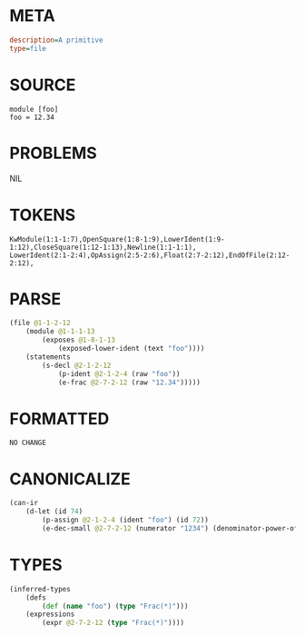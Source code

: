 # META
~~~ini
description=A primitive
type=file
~~~
# SOURCE
~~~roc
module [foo]
foo = 12.34
~~~
# PROBLEMS
NIL
# TOKENS
~~~zig
KwModule(1:1-1:7),OpenSquare(1:8-1:9),LowerIdent(1:9-1:12),CloseSquare(1:12-1:13),Newline(1:1-1:1),
LowerIdent(2:1-2:4),OpAssign(2:5-2:6),Float(2:7-2:12),EndOfFile(2:12-2:12),
~~~
# PARSE
~~~clojure
(file @1-1-2-12
	(module @1-1-1-13
		(exposes @1-8-1-13
			(exposed-lower-ident (text "foo"))))
	(statements
		(s-decl @2-1-2-12
			(p-ident @2-1-2-4 (raw "foo"))
			(e-frac @2-7-2-12 (raw "12.34")))))
~~~
# FORMATTED
~~~roc
NO CHANGE
~~~
# CANONICALIZE
~~~clojure
(can-ir
	(d-let (id 74)
		(p-assign @2-1-2-4 (ident "foo") (id 72))
		(e-dec-small @2-7-2-12 (numerator "1234") (denominator-power-of-ten "2") (value "12.34") (id 73))))
~~~
# TYPES
~~~clojure
(inferred-types
	(defs
		(def (name "foo") (type "Frac(*)")))
	(expressions
		(expr @2-7-2-12 (type "Frac(*)"))))
~~~